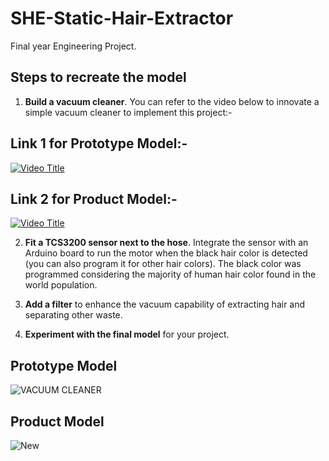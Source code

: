 # SHE-Static-Hair-Extractor

Final year Engineering Project.

## Steps to recreate the model

1. **Build a vacuum cleaner**. You can refer to the video below to innovate a simple vacuum cleaner to implement this project:-

## Link 1 for Prototype Model:-
[![Video Title](https://img.youtube.com/vi/jkQsBD5WtDo&t=1s/0.jpg)](https://www.youtube.com/watch?v=jkQsBD5WtDo&t=1s)

## Link 2 for Product Model:-
[![Video Title](https://img.youtube.com/vi/3g7W8sgWzhU/0.jpg)](https://www.youtube.com/watch?v=3g7W8sgWzhU)



2. **Fit a TCS3200 sensor next to the hose**. Integrate the sensor with an Arduino board to run the motor when the black hair color is detected (you can also program it for other hair colors). The black color was programmed considering the majority of human hair color found in the world population.

3. **Add a filter** to enhance the vacuum capability of extracting hair and separating other waste.

4. **Experiment with the final model** for your project.

## Prototype Model

![VACUUM CLEANER](https://github.com/MustaqAhamed/SHE-Static-Hair-Extractor/assets/44725818/9318187a-1b27-4634-8ebd-c51cdd3b01ba)


## Product Model
![New](https://github.com/MustaqAhamed/SHE-Static-Hair-Extractor/assets/44725818/5def4e12-e1d4-4d26-8b1b-6a9fa314c64b)
